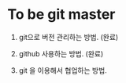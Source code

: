 To be git master
=================

1. git으로 버전 관리하는 방법. (완료)

2. github 사용하는 방법. (완료)

3. git 을 이용해서 협업하는 방법. 
